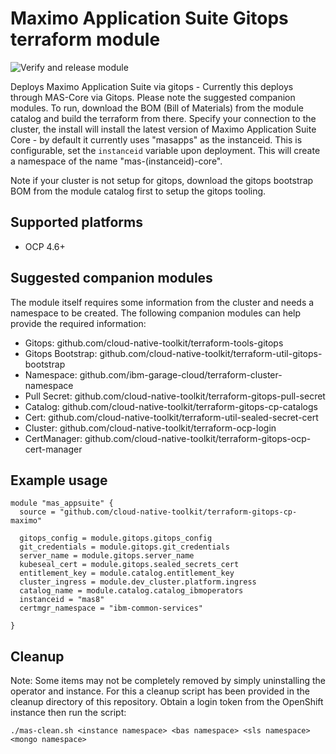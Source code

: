 #  Maximo Application Suite Gitops terraform module
![Verify and release module](https://github.com/cloud-native-toolkit/terraform-gitops-cp-maximo/workflows/Verify%20and%20release%20module/badge.svg)

Deploys Maximo Application Suite via gitops - Currently this deploys through MAS-Core via Gitops. Please note the suggested companion modules.  To run, download the BOM (Bill of Materials) from the module catalog and build the terraform from there.  Specify your connection to the cluster, the install will install the latest version of Maximo Application Suite Core - by default it currently uses "masapps" as the instanceid.  This is configurable, set the `instanceid` variable upon deployment.  This will create a namespace of the name "mas-(instanceid)-core".

Note if your cluster is not setup for gitops, download the gitops bootstrap BOM from the module catalog first to setup the gitops tooling.

## Supported platforms

- OCP 4.6+

## Suggested companion modules

The module itself requires some information from the cluster and needs a
namespace to be created. The following companion
modules can help provide the required information:

- Gitops:  github.com/cloud-native-toolkit/terraform-tools-gitops
- Gitops Bootstrap: github.com/cloud-native-toolkit/terraform-util-gitops-bootstrap
- Namespace:  github.com/ibm-garage-cloud/terraform-cluster-namespace
- Pull Secret:  github.com/cloud-native-toolkit/terraform-gitops-pull-secret
- Catalog: github.com/cloud-native-toolkit/terraform-gitops-cp-catalogs 
- Cert:  github.com/cloud-native-toolkit/terraform-util-sealed-secret-cert
- Cluster: github.com/cloud-native-toolkit/terraform-ocp-login
- CertManager: github.com/cloud-native-toolkit/terraform-gitops-ocp-cert-manager

## Example usage

```hcl-terraform
module "mas_appsuite" {
  source = "github.com/cloud-native-toolkit/terraform-gitops-cp-maximo"

  gitops_config = module.gitops.gitops_config
  git_credentials = module.gitops.git_credentials
  server_name = module.gitops.server_name
  kubeseal_cert = module.gitops.sealed_secrets_cert
  entitlement_key = module.catalog.entitlement_key
  cluster_ingress = module.dev_cluster.platform.ingress
  catalog_name = module.catalog.catalog_ibmoperators
  instanceid = "mas8"
  certmgr_namespace = "ibm-common-services"

}
```

## Cleanup

Note:  Some items may not be completely removed by simply uninstalling the operator and instance.  For this a cleanup script has been provided in the cleanup directory of this repository.  Obtain a login token from the OpenShift instance then run the script:

`./mas-clean.sh <instance namespace> <bas namespace> <sls namespace> <mongo namespace>`

